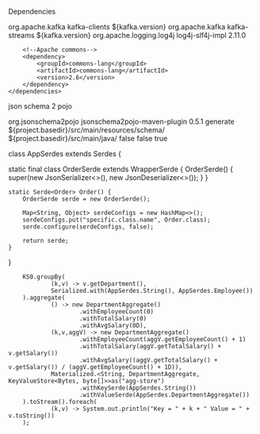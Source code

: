 
Dependencies

 <dependencies>
        <!-- Apache Kafka Clients-->
        <dependency>
            <groupId>org.apache.kafka</groupId>
            <artifactId>kafka-clients</artifactId>
            <version>${kafka.version}</version>
        </dependency>
        <!-- Apache Kafka Streams-->
        <dependency>
            <groupId>org.apache.kafka</groupId>
            <artifactId>kafka-streams</artifactId>
            <version>${kafka.version}</version>
        </dependency>
        <!-- Apache Log4J2 binding for SLF4J -->
        <dependency>
            <groupId>org.apache.logging.log4j</groupId>
            <artifactId>log4j-slf4j-impl</artifactId>
            <version>2.11.0</version>
        </dependency>

        <!--Apache commons-->
        <dependency>
            <groupId>commons-lang</groupId>
            <artifactId>commons-lang</artifactId>
            <version>2.6</version>
        </dependency>
    </dependencies>
    
json schema 2 pojo


<plugin>
                <groupId>org.jsonschema2pojo</groupId>
                <artifactId>jsonschema2pojo-maven-plugin</artifactId>
                <version>0.5.1</version>
                <executions>
                    <execution>
                        <goals>
                            <goal>generate</goal>
                        </goals>
                        <configuration>
                            <sourceDirectory>${project.basedir}/src/main/resources/schema/</sourceDirectory>
                            <outputDirectory>${project.basedir}/src/main/java/</outputDirectory>
                            <includeAdditionalProperties>false</includeAdditionalProperties>
                            <includeHashcodeAndEquals>false</includeHashcodeAndEquals>
                            <generateBuilders>true</generateBuilders>
                        </configuration>
                    </execution>
                </executions>
            </plugin>
      
        
class AppSerdes extends Serdes {

 static final class OrderSerde extends WrapperSerde<Order> {
    OrderSerde() {
            super(new JsonSerializer<>(), new JsonDeserializer<>());
        }
    }

    static Serde<Order> Order() {
        OrderSerde serde = new OrderSerde();

        Map<String, Object> serdeConfigs = new HashMap<>();
        serdeConfigs.put("specific.class.name", Order.class);
        serde.configure(serdeConfigs, false);

        return serde;
    }
}



        KS0.groupBy(
                (k,v) -> v.getDepartment(),
                Serialized.with(AppSerdes.String(), AppSerdes.Employee())
        ).aggregate(
                () -> new DepartmentAggregate()
                        .withEmployeeCount(0)
                        .withTotalSalary(0)
                        .withAvgSalary(0D),
                (k,v,aggV) -> new DepartmentAggregate()
                        .withEmployeeCount(aggV.getEmployeeCount() + 1)
                        .withTotalSalary(aggV.getTotalSalary() + v.getSalary())
                        .withAvgSalary((aggV.getTotalSalary() + v.getSalary()) / (aggV.getEmployeeCount() + 1D)),
                Materialized.<String, DepartmentAggregate, KeyValueStore<Bytes, byte[]>>as("agg-store")
                        .withKeySerde(AppSerdes.String())
                        .withValueSerde(AppSerdes.DepartmentAggregate())
        ).toStream().foreach(
                (k,v) -> System.out.println("Key = " + k + " Value = " + v.toString())
        );
